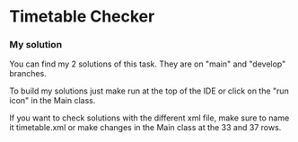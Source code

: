 # Timetable Checker
   
### My solution

You can find my 2 solutions of this task. They are on "main" and "develop" branches. 

To build my solutions just make run at the top of the IDE or click on the "run icon" in the Main class.

If you want to check solutions with the different xml file, make sure to name it timetable.xml or make changes in the Main class at the 33 and 37 rows.
